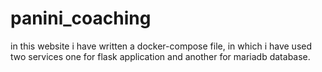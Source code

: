 # panini_coaching

in this website i have written a docker-compose file, in which i have used two services one for flask application and another for mariadb database.
